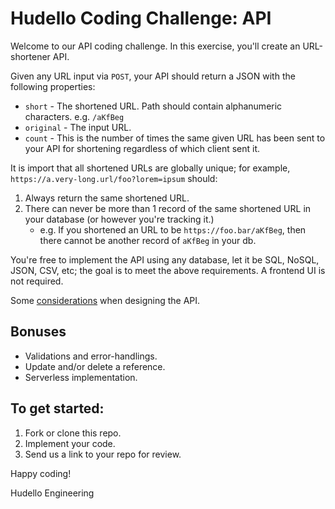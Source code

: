 # Hudello Coding Challenge: API

Welcome to our API coding challenge. In this exercise, you'll create an URL-shortener API.

Given any URL input via `POST`, your API should return a JSON with the following properties:
- `short` - The shortened URL. Path should contain alphanumeric characters. e.g. `/aKfBeg`
- `original` - The input URL.
- `count` - This is the number of times the same given URL has been sent to your API for shortening regardless of which client sent it.

It is import that all shortened URLs are globally unique; for example, `https://a.very-long.url/foo?lorem=ipsum` should:
1. Always return the same shortened URL.
2. There can never be more than 1 record of the same shortened URL in your database (or however you're tracking it.)
    - e.g. If you shortened an URL to be `https://foo.bar/aKfBeg`, then there cannot be another record of `aKfBeg` in your db.

You're free to implement the API using any database, let it be SQL, NoSQL, JSON, CSV, etc; the goal is to meet the above requirements. A frontend UI is not required.

Some [considerations](https://restfulapi.net) when designing the API.

## Bonuses
- Validations and error-handlings.
- Update and/or delete a reference.
- Serverless implementation.

## To get started:
1. Fork or clone this repo.
2. Implement your code.
3. Send us a link to your repo for review.

Happy coding!

Hudello Engineering
